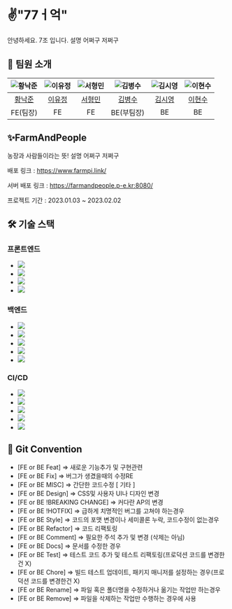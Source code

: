 # ✌️"77ㅓ억"

안녕하세요. 7조 입니다. 설명 어쩌구 저쩌구

## 🙇 **팀원 소개**

| ![황낙준](https://avatars.githubusercontent.com/u/111031253?v=4) | ![이유정](https://avatars.githubusercontent.com/u/93567754?v=4) | ![서형민](https://avatars.githubusercontent.com/u/81937738?v=4) | ![김병수](https://avatars.githubusercontent.com/u/87810031?v=4) | ![김시영](https://avatars.githubusercontent.com/u/107738517?v=4) | ![이현수](https://avatars.githubusercontent.com/u/52325921?v=4) |
|:-------------------------------------------------------------:|:------------------------------------------------------------:|:------------------------------------------------------------:|:------------------------------------------------------------:|:-------------------------------------------------------------:|:------------------------------------------------------------:|
|              [황낙준](https://github.com/nakjun12)               |             [이유정](https://github.com/FordangIT)              |             [서형민](https://github.com/sktjgudals)             |              [김병수](https://github.com/bbamsoo)               |              [김시영](https://github.com/Ksiyeong)               |            [이현수](https://github.com/julymeltdown)            |
|                            FE(팀장)                             |                              FE                              |                              FE                              |                           BE(부팀장)                            |                              BE                               |                              BE                              |

## **✨FarmAndPeople**

농장과 사람들이라는 뜻! 설명 어쩌구 저쩌구

배포 링크 : https://www.farmpi.link/

서버 배포 링크 : https://farmandpeople.p-e.kr:8080/

프로젝트 기간 : 2023.01.03 ~ 2023.02.02

## **🛠️ 기술 스택**

### 프론트엔드

- <img src="https://img.shields.io/badge/React-61DAFB?style=for-the-badge&logo=React&logoColor=white">
- <img src="https://img.shields.io/badge/Redux Toolkit-764ABC?style=for-the-badge&logo=Redux&logoColor=white">
- <img src="https://img.shields.io/badge/Styled Component-DB7093?style=for-the-badge&logo=styled-components&logoColor=white">
- <img src="https://img.shields.io/badge/Axios-5A29E4?style=for-the-badge&logo=Axios&logoColor=white">

### 백엔드

- <img src="https://img.shields.io/badge/JAVA-007396?style=for-the-badge&logo=java&logoColor=white">
- <img src="https://img.shields.io/badge/Spring Boot-6DB33F?style=for-the-badge&logo=Spring Boot&logoColor=white">
- <img src="https://img.shields.io/badge/Spring Security-6DB33F?style=for-the-badge&logo=Spring Security&logoColor=white">
- <img src="https://img.shields.io/badge/Spring Data Jpa-6DB33F?style=for-the-badge">
- <img src="https://img.shields.io/badge/MySQL-4479A1?style=for-the-badge&logo=MySQL&logoColor=white">

### CI/CD

- <img src="https://img.shields.io/badge/Github-181717?style=for-the-badge&logo=Github&logoColor=white">
- <img src="https://img.shields.io/badge/Amazon EC2-FF9900?style=for-the-badge&logo=amazonec2&logoColor=white">
- <img src="https://img.shields.io/badge/Amazon RDS-527FFF?style=for-the-badge&logo=amazonrds&logoColor=white">
- <img src="https://img.shields.io/badge/git-F05032?style=for-the-badge&logo=git&logoColor=white">
- <img src="https://img.shields.io/badge/AWS-232F3E?style=for-the-badge&logo=Amazon">

## **📙 Git Convention**

- [FE or BE Feat] ⇒ 새로운 기능추가 및 구현관련
- [FE or BE Fix] ⇒ 버그가 생겼을때의 수정RE
- [FE or BE MISC] ⇒ 간단한 코드수정 [ 기타 ]
- [FE or BE Design] ⇒ CSS및 사용자 UI나 디자인 변경
- [FE or BE !BREAKING CHANGE] ⇒ 커다란 AP의 변경
- [FE or BE !HOTFIX] ⇒ 급하게 치명적인 버그를 고쳐야 하는경우
- [FE or BE Style] ⇒ 코드의 포맷 변경이나 세미콜론 누락, 코드수정이 없는경우
- [FE or BE Refactor] ⇒ 코드 리팩토링
- [FE or BE Comment] ⇒ 필요한 주석 추가 및 변경 (삭제는 아님)
- [FE or BE Docs] ⇒ 문서를 수정한 경우
- [FE or BE Test] ⇒ 테스트 코드 추가 및 테스트 리팩토링(프로덕션 코드를 변경한건 X)
- [FE or BE Chore] ⇒ 빌드 테스트 업데이트, 패키지 매니저를 설정하는 경우(프로덕션 코드를 변경한건 X)
- [FE or BE Rename] ⇒ 파일 혹은 폴더명을 수정하거나 옮기는 작업만 하는경우
- [FE or BE Remove] ⇒ 파일을 삭제하는 작업만 수행하는 경우에 사용
